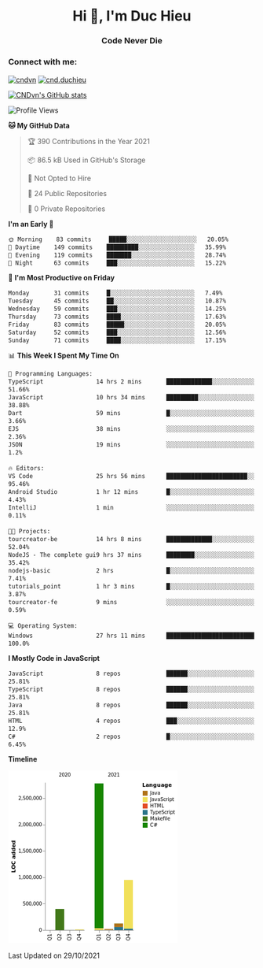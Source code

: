 <h1 align="center">Hi 👋, I'm Duc Hieu</h1>
<h3 align="center">Code Never Die</h3>

<h3 align="left">Connect with me:</h3>
<p align="left">
<a href="https://linkedin.com/in/cndvn" target="blank"><img align="center" src="https://img.shields.io/badge/LinkedIn-0077B5?style=for-the-badge&logo=linkedin&logoColor=white" alt="cndvn"/></a>
<a href="https://fb.com/cnd.duchieu" target="blank"><img align="center" src="https://img.shields.io/badge/Facebook-1877F2?style=for-the-badge&logo=facebook&logoColor=white" alt="cnd.duchieu"/></a>
</p>

[![CNDvn's GitHub stats](https://github-readme-stats.vercel.app/api?username=cndvn)](https://github.com/anuraghazra/github-readme-stats)

<!--START_SECTION:waka-->
![Profile Views](http://img.shields.io/badge/Profile%20Views-5-blue)

**🐱 My GitHub Data** 

> 🏆 390 Contributions in the Year 2021
 > 
> 📦 86.5 kB Used in GitHub's Storage 
 > 
> 🚫 Not Opted to Hire
 > 
> 📜 24 Public Repositories 
 > 
> 🔑 0 Private Repositories  
 > 
**I'm an Early 🐤** 

```text
🌞 Morning    83 commits     █████░░░░░░░░░░░░░░░░░░░░   20.05% 
🌆 Daytime    149 commits    █████████░░░░░░░░░░░░░░░░   35.99% 
🌃 Evening    119 commits    ███████░░░░░░░░░░░░░░░░░░   28.74% 
🌙 Night      63 commits     ███░░░░░░░░░░░░░░░░░░░░░░   15.22%

```
📅 **I'm Most Productive on Friday** 

```text
Monday       31 commits     █░░░░░░░░░░░░░░░░░░░░░░░░   7.49% 
Tuesday      45 commits     ██░░░░░░░░░░░░░░░░░░░░░░░   10.87% 
Wednesday    59 commits     ███░░░░░░░░░░░░░░░░░░░░░░   14.25% 
Thursday     73 commits     ████░░░░░░░░░░░░░░░░░░░░░   17.63% 
Friday       83 commits     █████░░░░░░░░░░░░░░░░░░░░   20.05% 
Saturday     52 commits     ███░░░░░░░░░░░░░░░░░░░░░░   12.56% 
Sunday       71 commits     ████░░░░░░░░░░░░░░░░░░░░░   17.15%

```


📊 **This Week I Spent My Time On** 

```text
💬 Programming Languages: 
TypeScript               14 hrs 2 mins       █████████████░░░░░░░░░░░░   51.66% 
JavaScript               10 hrs 34 mins      █████████░░░░░░░░░░░░░░░░   38.88% 
Dart                     59 mins             █░░░░░░░░░░░░░░░░░░░░░░░░   3.66% 
EJS                      38 mins             ░░░░░░░░░░░░░░░░░░░░░░░░░   2.36% 
JSON                     19 mins             ░░░░░░░░░░░░░░░░░░░░░░░░░   1.2%

🔥 Editors: 
VS Code                  25 hrs 56 mins      ███████████████████████░░   95.46% 
Android Studio           1 hr 12 mins        █░░░░░░░░░░░░░░░░░░░░░░░░   4.43% 
IntelliJ                 1 min               ░░░░░░░░░░░░░░░░░░░░░░░░░   0.11%

🐱‍💻 Projects: 
tourcreator-be           14 hrs 8 mins       █████████████░░░░░░░░░░░░   52.04% 
NodeJS - The complete gui9 hrs 37 mins       ████████░░░░░░░░░░░░░░░░░   35.42% 
nodejs-basic             2 hrs               █░░░░░░░░░░░░░░░░░░░░░░░░   7.41% 
tutorials_point          1 hr 3 mins         █░░░░░░░░░░░░░░░░░░░░░░░░   3.87% 
tourcreator-fe           9 mins              ░░░░░░░░░░░░░░░░░░░░░░░░░   0.59%

💻 Operating System: 
Windows                  27 hrs 11 mins      █████████████████████████   100.0%

```

**I Mostly Code in JavaScript** 

```text
JavaScript               8 repos             ██████░░░░░░░░░░░░░░░░░░░   25.81% 
TypeScript               8 repos             ██████░░░░░░░░░░░░░░░░░░░   25.81% 
Java                     8 repos             ██████░░░░░░░░░░░░░░░░░░░   25.81% 
HTML                     4 repos             ███░░░░░░░░░░░░░░░░░░░░░░   12.9% 
C#                       2 repos             █░░░░░░░░░░░░░░░░░░░░░░░░   6.45%

```


**Timeline**

![Chart not found](https://raw.githubusercontent.com/CNDvn/CNDvn/main/charts/bar_graph.png) 


 Last Updated on 29/10/2021
<!--END_SECTION:waka-->
